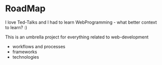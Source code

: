 # RoadMap

I love Ted-Talks and I had to learn WebProgramming - what better context to learn? :)


This is an umbrella project for everything related to web-development 
- workflows and processes
- frameworks
- technologies 
